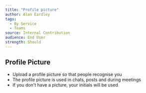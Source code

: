 ```yaml
---
title: "Profile picture"
author: Alan Eardley
tags: 
  - By Service
  - Teams
source: Internal Contribution
audience: End User
strength: Should
---
```

## Profile Picture
- Upload a profile picture so that people recognise you
- The profile picture is used in chats, posts and during meetings
- If you don't have a picture, your initials will be used
